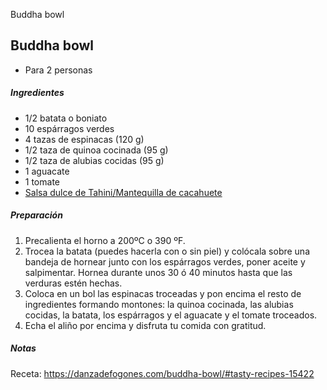 Buddha bowl

## Buddha bowl

* Para 2 personas

##### Ingredientes


* 1/2 batata o boniato
* 10 espárragos verdes
* 4 tazas de espinacas (120 g)
* 1/2 taza de quinoa cocinada (95 g)
* 1/2 taza de alubias cocidas (95 g)
* 1 aguacate
* 1 tomate
* [Salsa dulce de Tahini/Mantequilla de cacahuete](../../../Vegan/Recipes/Salsas/Salsa%20dulce%20de%20Tahini_Mantequilla%20de%20cacahuete.md)

##### Preparación

1. Precalienta el horno a 200ºC o 390 ºF.
2. Trocea la batata (puedes hacerla con o sin piel) y colócala sobre una bandeja de hornear junto con los espárragos verdes, poner aceite y salpimentar. Hornea durante unos 30 ó 40 minutos hasta que las verduras estén hechas.
3. Coloca en un bol las espinacas troceadas y pon encima el resto de ingredientes formando montones: la quinoa cocinada, las alubias cocidas, la batata, los espárragos y el aguacate y el tomate troceados.
4. Echa el aliño por encima y disfruta tu comida con gratitud.

##### Notas
Receta: https://danzadefogones.com/buddha-bowl/#tasty-recipes-15422
